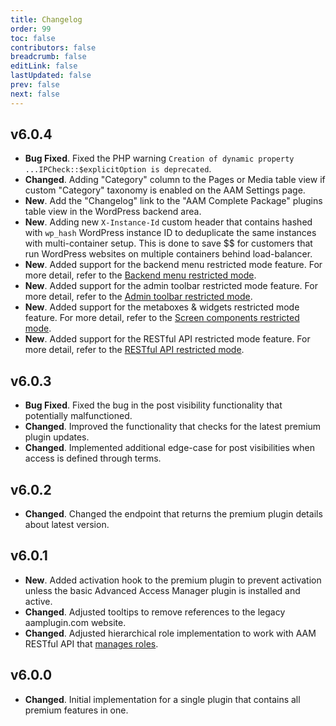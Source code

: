 ```yaml
---
title: Changelog
order: 99
toc: false
contributors: false
breadcrumb: false
editLink: false
lastUpdated: false
prev: false
next: false
---
```


## v6.0.4

- **Bug Fixed**. Fixed the PHP warning `Creation of dynamic property ...IPCheck::$explicitOption is deprecated`.
- **Changed**. Adding "Category" column to the Pages or Media table view if custom "Category" taxonomy is enabled on the AAM Settings page.
- **New**. Add the "Changelog" link to the "AAM Complete Package" plugins table view in the WordPress backend area.
- **New**. Adding new `X-Instance-Id` custom header that contains hashed with `wp_hash` WordPress instance ID to deduplicate the same instances with multi-container setup. This is done to save $$ for customers that run WordPress websites on multiple containers behind load-balancer.
- **New**. Added support for the backend menu restricted mode feature. For more detail, refer to the [Backend menu restricted mode](/plugin/premium-complete-package/backend-access/backend-menu-restricted-mode).
- **New**. Added support for the admin toolbar restricted mode feature. For more detail, refer to the [Admin toolbar restricted mode](/plugin/premium-complete-package/backend-access/admin-toolbar-restricted-mode).
- **New**. Added support for the metaboxes & widgets restricted mode feature. For more detail, refer to the [Screen components restricted mode](/plugin/premium-complete-package/backend-access/screen-components-restricted-mode).
- **New**. Added support for the RESTful API restricted mode feature. For more detail, refer to the [RESTful API restricted mode](/plugin/premium-complete-package/restful-api-access/restricted-mode).

## v6.0.3

- **Bug Fixed**. Fixed the bug in the post visibility functionality that potentially malfunctioned.
- **Changed**. Improved the functionality that checks for the latest premium plugin updates.
- **Changed**. Implemented additional edge-case for post visibilities when access is defined through terms.

## v6.0.2

- **Changed**. Changed the endpoint that returns the premium plugin details about latest version.

## v6.0.1

- **New**. Added activation hook to the premium plugin to prevent activation unless the basic Advanced Access Manager plugin is installed and active.
- **Changed**. Adjusted tooltips to remove references to the legacy aamplugin.com website.
- **Changed**. Adjusted hierarchical role implementation to work with AAM RESTful API that [manages roles](advanced/restful/reference/roles).

## v6.0.0

- **Changed**. Initial implementation for a single plugin that contains all premium features in one.